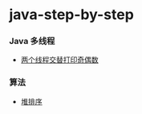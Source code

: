 # java-step-by-step
### Java 多线程
- [两个线程交替打印奇偶数](concurrent/basic/src/main/java/com/dh/concurrent/lock/AlternatePrint.java)

### 算法
- [堆排序](sort/src/main/java/com/dh/basic/al/HeapSort.java)
